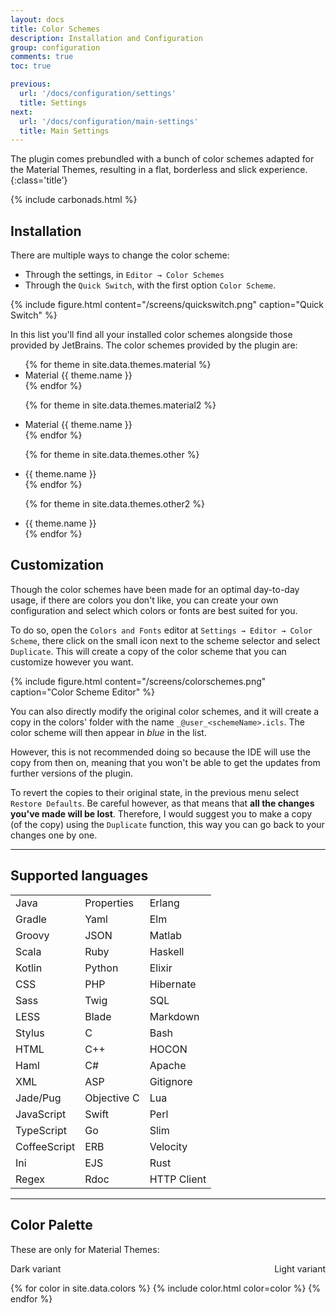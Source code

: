 ```yaml
---
layout: docs
title: Color Schemes
description: Installation and Configuration
group: configuration
comments: true
toc: true

previous:
  url: '/docs/configuration/settings'
  title: Settings
next:
  url: '/docs/configuration/main-settings'
  title: Main Settings
---
```


The plugin comes prebundled with a bunch of color schemes adapted for the Material Themes, resulting in a flat,
borderless and slick experience.
{:class='title'}

{% include carbonads.html %}

## Installation

There are multiple ways to change the color scheme:
- Through the settings, in `Editor → Color Schemes`
- Through the `Quick Switch`, with the first option `Color Scheme`.

{% include figure.html content="/screens/quickswitch.png" caption="Quick Switch" %}

In this list you'll find all your installed color schemes alongside those provided by JetBrains. The color schemes provided by the plugin are:

<ul>
{% for theme in site.data.themes.material %}
    <li>Material {{ theme.name }}</li>
{% endfor %}

{% for theme in site.data.themes.material2 %}
    <li>Material {{ theme.name }}</li>
{% endfor %}

{% for theme in site.data.themes.other %}
    <li>{{ theme.name }}</li>
{% endfor %}

{% for theme in site.data.themes.other2 %}
    <li>{{ theme.name }}</li>
{% endfor %}
</ul>

## Customization

Though the color schemes have been made for an optimal day-to-day usage, if there are colors you don't like, you can create your own configuration and select which colors or fonts are best suited for you.

To do so, open the `Colors and Fonts` editor at `Settings → Editor → Color Scheme`, there click on the small icon next to the scheme selector and select `Duplicate`. This will create a copy of the color scheme that you can customize however you want.

{% include figure.html content="/screens/colorschemes.png" caption="Color Scheme Editor" %}

You can also directly modify the original color schemes, and it will create a copy in the colors' folder with the name `_@user_<schemeName>.icls`. The color scheme will then appear in *blue* in the list.

However, this is not recommended doing so because the IDE will use the copy from then on, meaning that you won't be able to get the updates from further versions of the plugin.

To revert the copies to their original state, in the previous menu select `Restore Defaults`. Be careful however, as that means that __all the changes you've made will be lost__. Therefore, I would suggest you to make a copy (of the copy) using the `Duplicate` function, this way you can go back to your changes one by one.

----------
## Supported languages

|              |             |             |
|:-------------|:------------|:------------|
| Java         | Properties  | Erlang      |
| Gradle       | Yaml        | Elm         |
| Groovy       | JSON        | Matlab      |
| Scala        | Ruby        | Haskell     |
| Kotlin       | Python      | Elixir      |
| CSS          | PHP         | Hibernate   |
| Sass         | Twig        | SQL         |
| LESS         | Blade       | Markdown    |
| Stylus       | C           | Bash        |
| HTML         | C++         | HOCON       |
| Haml         | C#          | Apache      |
| XML          | ASP         | Gitignore   |
| Jade/Pug     | Objective C | Lua         |
| JavaScript   | Swift       | Perl        |
| TypeScript   | Go          | Slim        |
| CoffeeScript | ERB         | Velocity    |
| Ini          | EJS         | Rust        |
| Regex        | Rdoc        | HTTP Client |

----------
## Color Palette

These are only for Material Themes:

<span style="float:none">Dark variant</span>
<span style="float:right">Light variant</span>

{% for color in site.data.colors %}
{% include color.html color=color %}
{% endfor %}
